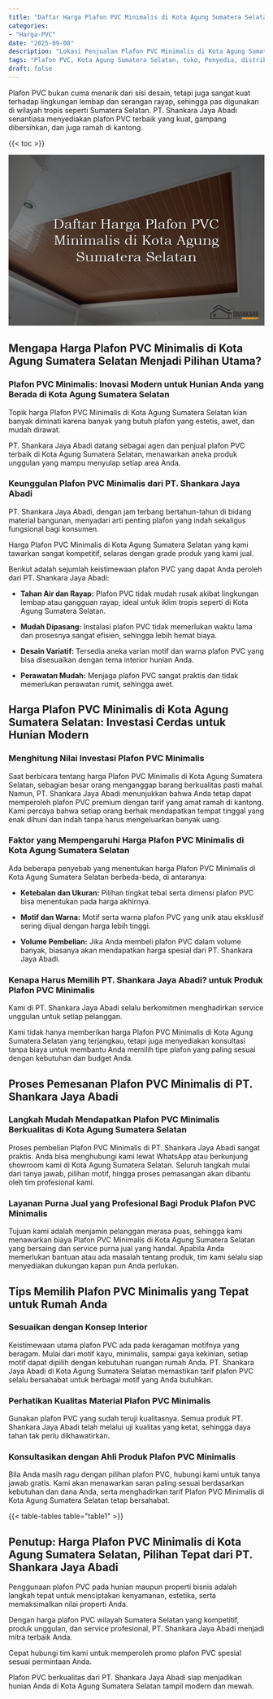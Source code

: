 ```yaml
---
title: "Daftar Harga Plafon PVC Minimalis di Kota Agung Sumatera Selatan"
categories: 
- "Harga-PVC"
date: "2025-09-08"
description: "Lokasi Penjualan Plafon PVC Minimalis di Kota Agung Sumatera Selatan bagi tempat tinggal, perkantoran, dan ritel. Panel unggulan, pilihan motif, warna elegan, dengan servis instalasi ditangani oleh tenaga ahli ahli serta garansi resmi!|Servis penjualan Plafon PVC Minimalis di Kota Agung Sumatera Selatan untuk kebutuhan hunian, kantor, atau toko, dengan panel unggulan dan penempatan oleh tenaga ahli profesional dan garansi resmi.|Solusi Plafon PVC Minimalis di Kota Agung Sumatera Selatan yang terpercaya untuk rumah, kantor, dan gerai, bersama material unggulan dan penempatan ditangani oleh teknisi profesional serta kepastian resmi.|Penyediaan Plafon PVC Minimalis di Kota Agung Sumatera Selatan bagi rumah, office, dan ritel, dengan produk berkualitas dan pemasangan ditangani oleh tenaga ahli berpengalaman, lengkap dengan garansi resmi.}"
tags: "Plafon PVC, Kota Agung Sumatera Selatan, toko, Penyedia, distributor"
draft: false
---
```


Plafon PVC bukan cuma menarik dari sisi desain, tetapi juga sangat kuat terhadap lingkungan lembap dan serangan rayap, sehingga pas digunakan di wilayah tropis seperti Sumatera Selatan. PT. Shankara Jaya Abadi senantiasa menyediakan plafon PVC terbaik yang kuat, gampang dibersihkan, dan juga ramah di kantong.

{{< toc >}}

![Daftar Harga Plafon PVC Minimalis di Kota Agung Sumatera Selatan](/images/Harga-PVC/Daftar-Harga-Plafon-PVC-Minimalis-di-Kota-Agung-Sumatera-Selatan.png)


## Mengapa Harga Plafon PVC Minimalis di Kota Agung Sumatera Selatan Menjadi Pilihan Utama?

### Plafon PVC Minimalis: Inovasi Modern untuk Hunian Anda yang Berada di Kota Agung Sumatera Selatan

Topik harga Plafon PVC Minimalis di Kota Agung Sumatera Selatan kian banyak diminati karena banyak yang butuh plafon yang estetis, awet, dan mudah dirawat.

PT. Shankara Jaya Abadi datang sebagai agen dan penjual plafon PVC terbaik di Kota Agung Sumatera Selatan, menawarkan aneka produk unggulan yang mampu menyulap setiap area Anda.

### Keunggulan Plafon PVC Minimalis dari PT. Shankara Jaya Abadi

PT. Shankara Jaya Abadi, dengan jam terbang bertahun-tahun di bidang material bangunan, menyadari arti penting plafon yang indah sekaligus fungsional bagi konsumen.

Harga Plafon PVC Minimalis di Kota Agung Sumatera Selatan yang kami tawarkan sangat kompetitif, selaras dengan grade produk yang kami jual.

Berikut adalah sejumlah keistimewaan plafon PVC yang dapat Anda peroleh dari PT. Shankara Jaya Abadi:

- **Tahan Air dan Rayap:** Plafon PVC tidak mudah rusak akibat lingkungan lembap atau gangguan rayap, ideal untuk iklim tropis seperti di Kota Agung Sumatera Selatan.

- **Mudah Dipasang:** Instalasi plafon PVC tidak memerlukan waktu lama dan prosesnya sangat efisien, sehingga lebih hemat biaya.

- **Desain Variatif:** Tersedia aneka varian motif dan warna plafon PVC yang bisa disesuaikan dengan tema interior hunian Anda.

- **Perawatan Mudah:** Menjaga plafon PVC sangat praktis dan tidak memerlukan perawatan rumit, sehingga awet.

## Harga Plafon PVC Minimalis di Kota Agung Sumatera Selatan: Investasi Cerdas untuk Hunian Modern

### Menghitung Nilai Investasi Plafon PVC Minimalis

Saat berbicara tentang harga Plafon PVC Minimalis di Kota Agung Sumatera Selatan, sebagian besar orang menganggap barang berkualitas pasti mahal. Namun, PT. Shankara Jaya Abadi menunjukkan bahwa Anda tetap dapat memperoleh plafon PVC premium dengan tarif yang amat ramah di kantong. Kami percaya bahwa setiap orang berhak mendapatkan tempat tinggal yang enak dihuni dan indah tanpa harus mengeluarkan banyak uang.

### Faktor yang Mempengaruhi Harga Plafon PVC Minimalis di Kota Agung Sumatera Selatan

Ada beberapa penyebab yang menentukan harga Plafon PVC Minimalis di Kota Agung Sumatera Selatan berbeda-beda, di antaranya:

- **Ketebalan dan Ukuran:** Pilihan tingkat tebal serta dimensi plafon PVC bisa menentukan pada harga akhirnya.

- **Motif dan Warna:** Motif serta warna plafon PVC yang unik atau eksklusif sering dijual dengan harga lebih tinggi.

- **Volume Pembelian:** Jika Anda membeli plafon PVC dalam volume banyak, biasanya akan mendapatkan harga spesial dari PT. Shankara Jaya Abadi.

### Kenapa Harus Memilih PT. Shankara Jaya Abadi? untuk Produk Plafon PVC Minimalis

Kami di PT. Shankara Jaya Abadi selalu berkomitmen menghadirkan service unggulan untuk setiap pelanggan.

Kami tidak hanya memberikan harga Plafon PVC Minimalis di Kota Agung Sumatera Selatan yang terjangkau, tetapi juga menyediakan konsultasi tanpa biaya untuk membantu Anda memilih tipe plafon yang paling sesuai dengan kebutuhan dan budget Anda.

## Proses Pemesanan Plafon PVC Minimalis di PT. Shankara Jaya Abadi

### Langkah Mudah Mendapatkan Plafon PVC Minimalis Berkualitas di Kota Agung Sumatera Selatan

Proses pembelian Plafon PVC Minimalis di PT. Shankara Jaya Abadi sangat praktis. Anda bisa menghubungi kami lewat WhatsApp atau berkunjung showroom kami di Kota Agung Sumatera Selatan. Seluruh langkah mulai dari tanya jawab, pilihan motif, hingga proses pemasangan akan dibantu oleh tim profesional kami.

### Layanan Purna Jual yang Profesional Bagi Produk Plafon PVC Minimalis

Tujuan kami adalah menjamin pelanggan merasa puas, sehingga kami menawarkan biaya Plafon PVC Minimalis di Kota Agung Sumatera Selatan yang bersaing dan service purna jual yang handal. Apabila Anda memerlukan bantuan atau ada masalah tentang produk, tim kami selalu siap menyediakan dukungan kapan pun Anda perlukan.

## Tips Memilih Plafon PVC Minimalis yang Tepat untuk Rumah Anda

### Sesuaikan dengan Konsep Interior

Keistimewaan utama plafon PVC ada pada keragaman motifnya yang beragam. Mulai dari motif kayu, minimalis, sampai gaya kekinian, setiap motif dapat dipilih dengan kebutuhan ruangan rumah Anda. PT. Shankara Jaya Abadi di Kota Agung Sumatera Selatan memastikan tarif plafon PVC selalu bersahabat untuk berbagai motif yang Anda butuhkan.

### Perhatikan Kualitas Material Plafon PVC Minimalis

Gunakan plafon PVC yang sudah teruji kualitasnya. Semua produk PT. Shankara Jaya Abadi telah melalui uji kualitas yang ketat, sehingga daya tahan tak perlu dikhawatirkan.

### Konsultasikan dengan Ahli Produk Plafon PVC Minimalis

Bila Anda masih ragu dengan pilihan plafon PVC, hubungi kami untuk tanya jawab gratis. Kami akan menawarkan saran paling sesuai berdasarkan kebutuhan dan dana Anda, serta menghadirkan tarif Plafon PVC Minimalis di Kota Agung Sumatera Selatan tetap bersahabat.

{{< table-tables table="table1" >}}

## Penutup: Harga Plafon PVC Minimalis di Kota Agung Sumatera Selatan, Pilihan Tepat dari PT. Shankara Jaya Abadi

Penggunaan plafon PVC pada hunian maupun properti bisnis adalah langkah tepat untuk menciptakan kenyamanan, estetika, serta memaksimalkan nilai properti Anda.

Dengan harga plafon PVC wilayah Sumatera Selatan yang kompetitif, produk unggulan, dan service profesional, PT. Shankara Jaya Abadi menjadi mitra terbaik Anda.

Cepat hubungi tim kami untuk memperoleh promo plafon PVC spesial sesuai permintaan Anda.

Plafon PVC berkualitas dari PT. Shankara Jaya Abadi siap menjadikan hunian Anda di Kota Agung Sumatera Selatan tampil modern dan mewah.